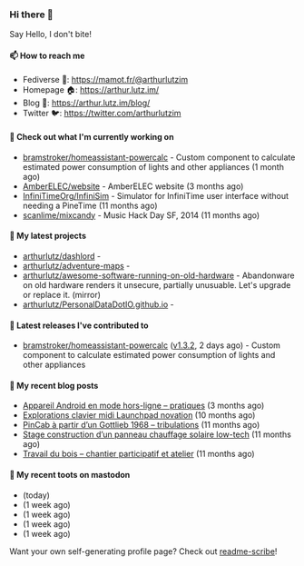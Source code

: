 ### Hi there 👋

Say Hello, I don't bite!

#### 📫 How to reach me

- Fediverse 🐘: https://mamot.fr/@arthurlutzim
- Homepage 🏠: https://arthur.lutz.im/
- Blog 📰: https://arthur.lutz.im/blog/
- Twitter 🐦: https://twitter.com/arthurlutzim

#### 👷 Check out what I'm currently working on

- [bramstroker/homeassistant-powercalc](https://github.com/bramstroker/homeassistant-powercalc) - Custom component to calculate estimated power consumption of lights and other appliances (1 month ago)
- [AmberELEC/website](https://github.com/AmberELEC/website) - AmberELEC website (3 months ago)
- [InfiniTimeOrg/InfiniSim](https://github.com/InfiniTimeOrg/InfiniSim) - Simulator for InfiniTime user interface without needing a PineTime (11 months ago)
- [scanlime/mixcandy](https://github.com/scanlime/mixcandy) - Music Hack Day SF, 2014 (11 months ago)

#### 🌱 My latest projects

- [arthurlutz/dashlord](https://github.com/arthurlutz/dashlord) - 
- [arthurlutz/adventure-maps](https://github.com/arthurlutz/adventure-maps) - 
- [arthurlutz/awesome-software-running-on-old-hardware](https://github.com/arthurlutz/awesome-software-running-on-old-hardware) - Abandonware on old hardware renders it unsecure, partially unusuable. Let&#39;s upgrade or replace it. (mirror)
- [arthurlutz/PersonalDataDotIO.github.io](https://github.com/arthurlutz/PersonalDataDotIO.github.io) - 

#### 🔭 Latest releases I've contributed to

- [bramstroker/homeassistant-powercalc](https://github.com/bramstroker/homeassistant-powercalc) ([v1.3.2](https://github.com/bramstroker/homeassistant-powercalc/releases/tag/v1.3.2), 2 days ago) - Custom component to calculate estimated power consumption of lights and other appliances

#### 📜 My recent blog posts

- [Appareil Android en mode hors-ligne – pratiques](https://arthur.lutz.im/blog/2022/10/17/appareil-android-en-mode-hors-ligne-pratiques/) (3 months ago)
- [Explorations clavier midi Launchpad novation](https://arthur.lutz.im/blog/2022/02/28/explorations-clavier-midi-launchpad-novation/) (10 months ago)
- [PinCab à partir d’un Gottlieb 1968 – tribulations](https://arthur.lutz.im/blog/2022/02/27/pincab-a-partir-dun-gottlieb-1968-tribulations/) (11 months ago)
- [Stage construction d’un panneau chauffage solaire low-tech](https://arthur.lutz.im/blog/2022/02/27/stage-construction-dun-panneau-chauffage-solaire-low-tech/) (11 months ago)
- [Travail du bois – chantier participatif et atelier](https://arthur.lutz.im/blog/2022/02/24/travail-du-bois-chantier-participatif-et-atelier/) (11 months ago)

#### 🐘 My recent toots on mastodon

- [](https://mamot.fr/@arthurlutzim/109738180397727442) (today)
- [](https://mamot.fr/@arthurlutzim/109700568448168309) (1 week ago)
- [](https://mamot.fr/@arthurlutzim/109693507441136349) (1 week ago)
- [](https://mamot.fr/@arthurlutzim/109664875111951200) (1 week ago)
- [](https://mamot.fr/@arthurlutzim/109664870522952432) (1 week ago)

Want your own self-generating profile page? Check out [readme-scribe](https://github.com/muesli/readme-scribe)!
